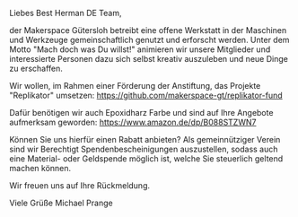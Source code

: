 Liebes Best Herman DE Team,

der Makerspace Gütersloh betreibt eine offene Werkstatt in der Maschinen und Werkzeuge gemeinschaftlich genutzt und erforscht werden.
Unter dem Motto "Mach doch was Du willst!" animieren wir unsere Mitglieder und interessierte Personen dazu sich selbst kreativ auszuleben und neue Dinge zu erschaffen.

Wir wollen, im Rahmen einer Förderung der Anstiftung, das Projekte "Replikator" umsetzen:
https://github.com/makerspace-gt/replikator-fund

Dafür benötigen wir auch Epoxidharz Farbe und sind auf Ihre Angebote aufmerksam geworden:
https://www.amazon.de/dp/B088STZWN7

Können Sie uns hierfür einen Rabatt anbieten?
Als gemeinnütziger Verein sind wir Berechtigt Spendenbescheinigungen auszustellen, sodass auch eine Material- oder Geldspende möglich ist, welche Sie steuerlich geltend machen können.

Wir freuen uns auf Ihre Rückmeldung.

Viele Grüße
Michael Prange